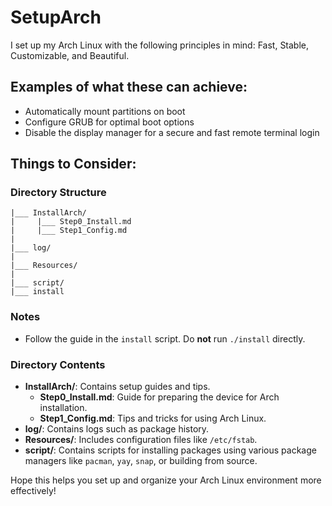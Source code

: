 # SetupArch

I set up my Arch Linux with the following principles in mind: Fast, Stable, Customizable, and Beautiful.

## Examples of what these can achieve:

- Automatically mount partitions on boot
- Configure GRUB for optimal boot options
- Disable the display manager for a secure and fast remote terminal login

## Things to Consider:

### Directory Structure
```
|___ InstallArch/
|     |___ Step0_Install.md
|     |___ Step1_Config.md
|
|___ log/
|
|___ Resources/
|
|___ script/
|___ install
```

### Notes
- Follow the guide in the `install` script. Do **not** run `./install` directly.

### Directory Contents
- **InstallArch/**: Contains setup guides and tips.
  - **Step0_Install.md**: Guide for preparing the device for Arch installation.
  - **Step1_Config.md**: Tips and tricks for using Arch Linux.
- **log/**: Contains logs such as package history.
- **Resources/**: Includes configuration files like `/etc/fstab`.
- **script/**: Contains scripts for installing packages using various package managers like `pacman`, `yay`, `snap`, or building from source.

Hope this helps you set up and organize your Arch Linux environment more effectively!